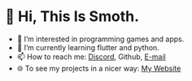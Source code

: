 # 👋 Hi, This Is Smoth.
- 👀 I’m interested in programming games and apps.
- 🌱 I’m currently learning flutter and python.
- 📫 How to reach me: [Discord](https://discordapp.com/users/783313643608866817), Github, [E-mail](mailto:contact@thisissmoth.com)
- 🌐 To see my projects in a nicer way: [My Website](https://thisissmoth.com)
